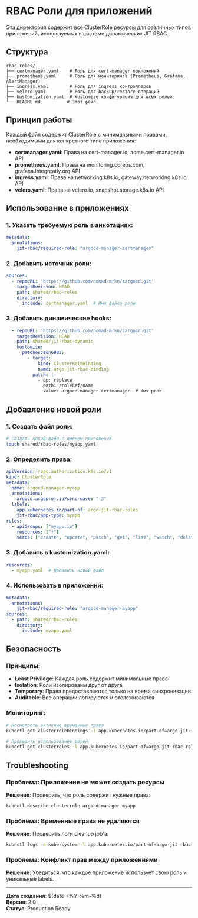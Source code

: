 # RBAC Роли для приложений

Эта директория содержит все ClusterRole ресурсы для различных типов приложений, используемых в системе динамических JIT RBAC.

## Структура

```
rbac-roles/
├── certmanager.yaml    # Роль для cert-manager приложений
├── prometheus.yaml     # Роль для мониторинга (Prometheus, Grafana, AlertManager)
├── ingress.yaml        # Роль для ingress контроллеров
├── velero.yaml         # Роль для backup/restore операций
├── kustomization.yaml  # Kustomize конфигурация для всех ролей
└── README.md          # Этот файл
```

## Принцип работы

Каждый файл содержит ClusterRole с минимальными правами, необходимыми для конкретного типа приложения:

- **certmanager.yaml**: Права на cert-manager.io, acme.cert-manager.io API
- **prometheus.yaml**: Права на monitoring.coreos.com, grafana.integreatly.org API  
- **ingress.yaml**: Права на networking.k8s.io, gateway.networking.k8s.io API
- **velero.yaml**: Права на velero.io, snapshot.storage.k8s.io API

## Использование в приложениях

### 1. Указать требуемую роль в аннотациях:
```yaml
metadata:
  annotations:
    jit-rbac/required-role: "argocd-manager-certmanager"
```

### 2. Добавить источник роли:
```yaml
sources:
  - repoURL: 'https://github.com/nomad-mrkn/zargocd.git'
    targetRevision: HEAD
    path: shared/rbac-roles
    directory:
      include: certmanager.yaml  # Имя файла роли
```

### 3. Добавить динамические hooks:
```yaml
  - repoURL: 'https://github.com/nomad-mrkn/zargocd.git'
    targetRevision: HEAD
    path: shared/jit-rbac-dynamic
    kustomize:
      patchesJson6902:
        - target:
            kind: ClusterRoleBinding
            name: argo-jit-rbac-binding
          patch: |-
            - op: replace
              path: /roleRef/name
              value: argocd-manager-certmanager  # Имя роли
```

## Добавление новой роли

### 1. Создать файл роли:
```bash
# Создать новый файл с именем приложения
touch shared/rbac-roles/myapp.yaml
```

### 2. Определить права:
```yaml
apiVersion: rbac.authorization.k8s.io/v1
kind: ClusterRole
metadata:
  name: argocd-manager-myapp
  annotations:
    argocd.argoproj.io/sync-wave: "-3"
  labels:
    app.kubernetes.io/part-of: argo-jit-rbac-roles
    jit-rbac/app-type: myapp
rules:
  - apiGroups: ["myapp.io"]
    resources: ["*"]
    verbs: ["create", "update", "patch", "get", "list", "watch", "delete"]
```

### 3. Добавить в kustomization.yaml:
```yaml
resources:
  - myapp.yaml  # Добавить новый файл
```

### 4. Использовать в приложении:
```yaml
metadata:
  annotations:
    jit-rbac/required-role: "argocd-manager-myapp"
sources:
  - path: shared/rbac-roles
    directory:
      include: myapp.yaml
```

## Безопасность

### Принципы:
- **Least Privilege**: Каждая роль содержит минимальные права
- **Isolation**: Роли изолированы друг от друга
- **Temporary**: Права предоставляются только на время синхронизации
- **Auditable**: Все операции логируются и отслеживаются

### Мониторинг:
```bash
# Посмотреть активные временные права
kubectl get clusterrolebindings -l app.kubernetes.io/part-of=argo-jit-rbac

# Проверить использование ролей
kubectl get clusterroles -l app.kubernetes.io/part-of=argo-jit-rbac-roles
```

## Troubleshooting

### Проблема: Приложение не может создать ресурсы
**Решение**: Проверить, что роль содержит нужные права:
```bash
kubectl describe clusterrole argocd-manager-myapp
```

### Проблема: Временные права не удаляются
**Решение**: Проверить логи cleanup job'а:
```bash
kubectl logs -n kube-system -l app.kubernetes.io/part-of=argo-jit-rbac
```

### Проблема: Конфликт прав между приложениями
**Решение**: Убедиться, что каждое приложение использует свою роль и уникальные labels.

---

**Дата создания**: $(date +%Y-%m-%d)  
**Версия**: 2.0  
**Статус**: Production Ready
